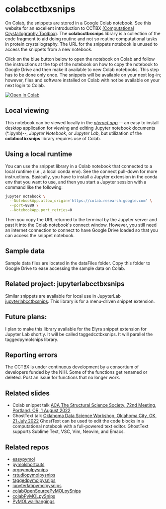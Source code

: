 # colabcctbxsnips

On Colab, the snippets are stored in a Google Colab notebook.
See this website for an excellent introduction to CCTBX [(Computational Crystallography Toolbox)](https://cci.lbl.gov/docs/cctbx/). 
The **colabcctbxsnips** library is a collection of the code fragment to aid doing routine and not so routine computational tasks in protein crystallography. 
The URL for the snippets notebook is unused to access the snippets from a new notebook.

Click on the blue button below to open the notebook on Colab and follow the instructions at the top of the notebook on how to copy the notebook to Google Drive and then make it available to new Colab notebooks. 
This step has to be done only once. 
The snippets will be available on your next log-in; however, files and software installed on Colab with not be available on your next login to Colab.

<a href="https://colab.research.google.com/github/MooersLab/colabcctbxsnips/blob/main/colabcctbxsnips.ipynb" target="_parent"><img src="https://colab.research.google.com/assets/colab-badge.svg" alt="Open In Colab"/></a>

## Local viewing

This notebook can be viewed locally in the [*nteract.app*](https://nteract.io/) -- an easy to install desktop application for viewing and editing Jupyter notebook documents (*.ipynb)--, *Jupyter Notebook*, or *Jupyter Lab*, but utilization of the **colabcctbxsnips** library requires use of Colab.

## Using a local runtime

You can use the snippet library in a Colab notebook that connected to a local runtime (i.e., a local conda env). 
See the connect pull-down for more instructions.
Basically, you have to install a Jupyter extension in the conda env that you want to use, and then you start a Jupyter session with a command like the following:

```bash
jupyter notebook \
  --NotebookApp.allow_origin='https://colab.research.google.com' \
  --port=8889 \
  --NotebookApp.port_retries=0
```

Then you copy the URL returned to the terminal by the Jupyter server and past it into the Colab notebook's connect window.
However, you still need an internet connection to connect to have Google Drive loaded so that you can access the snippet notebook.

## Sample data

Sample data files are located in the dataFiles folder.
Copy this folder to Google Drive to ease accessing the sample data on Colab.

## Related project: jupyterlabcctbxsnips

Similar snippets are available for local use in JupyterLab [jupyterlabcctbxsnips](https://github.com/MooersLab/jupyterlabcctbxsnips). 
This library is for a menu-driven snippet extension.

## Future plans:

I plan to make this library available for the Elyra snippet extension for Jupyter Lab shortly. 
It will be called taggedcctbxsnips. 
It will parallel the taggedpymolsnips library.

## Reporting errors

The CCTBX is under continuous development by a consortium of developers funded by the NIH. 
Some of the functions get renamed or deleted.
Post an issue for functions that no longer work.

## Related slides

- Colab snippet talk [ACA The Structural Science Society, 72nd Meeting, Portland, OR, 1 August 2022](https://github.com/MooersLab/ACA2022)
- GhostText talk [Oklahoma Data Science Workshop, Oklahoma City, OK, 21 July 2022](https://github.com/MooersLab/DSW22ghosttext) GhostText can be used to edit the code blocks in a computational notebook with a full-powered text editor. GhostText supports Sublime Text, VSC, Vim, Neovim, and Emacs.


## Related repos

- [easypymol](https://github.com/MooersLab/EasyPyMOL/edit/master/README.md)
- [pymolshortcuts](https://github.com/MooersLab/pymolshortcuts)
- [orgpymolpysnips](https://github.com/MooersLab/orgpymolpysnips)
- [rstudiopymolpysnips](https://github.com/MooersLab/rstudiopymolpysnips)
- [taggedpymolpysnips](https://github.com/MooersLab/taggedpymolpysnips)
- [jupyterlabpymolpysnips](https://github.com/MooersLab/jupyterlabpymolpysnips)
- [colabOpenSourcePyMOLpySnips](https://github.com/MooersLab/colabOpenSourcePyMOLpySnips)
- [colabPyMOLpySnips](https://github.com/MooersLab/colabPyMOLpySnips)
- [PyMOLwallhangings](https://github.com/MooersLab/PyMOLwallhangings)

